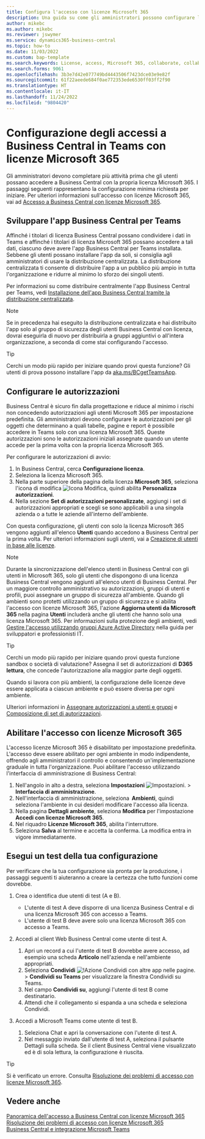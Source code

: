 ```yaml
---
title: Configura l'accesso con licenze Microsoft 365
description: Una guida su come gli amministratori possono configurare l'accesso a Business Central con licenze Microsoft 365.
author: mikebc
ms.author: mikebc
ms.reviewer: jswymer
ms.service: dynamics365-business-central
ms.topic: how-to
ms.date: 11/03/2022
ms.custom: bap-template
ms.search.keywords: License, access, Microsoft 365, collaborate, collaboration, Teams, Microsoft Teams
ms.search.forms: 9061
ms.openlocfilehash: 3b3e7d42e077749bd4443506f7423dce03e9e82f
ms.sourcegitcommit: 61f22aeede684f0ae772353ede6530ff03ff2f90
ms.translationtype: HT
ms.contentlocale: it-IT
ms.lasthandoff: 11/24/2022
ms.locfileid: "9804420"
---
```

# <a name="set-up-business-central-access-in-teams-with-microsoft-365-licenses"></a>Configurazione degli accessi a Business Central in Teams con licenze Microsoft 365

Gli amministratori devono completare più attività prima che gli utenti possano accedere a Business Central con la propria licenza Microsoft 365. I passaggi seguenti rappresentano la configurazione minima richiesta per iniziare. Per ulteriori informazioni sull'accesso con licenze Microsoft 365, vai ad [Accesso a Business Central con licenze Microsoft 365](admin-access-with-m365-license.md).

## <a name="deploy-the-business-central-app-for-teams"></a>Sviluppare l'app Business Central per Teams

Affinché i titolari di licenza Business Central possano condividere i dati in Teams e affinché i titolari di licenza Microsoft 365 possano accedere a tali dati, ciascuno deve avere l'app Business Central per Teams installata. Sebbene gli utenti possano installare l'app da soli, si consiglia agli amministratori di usare la distribuzione centralizzata. La distribuzione centralizzata ti consente di distribuire l'app a un pubblico più ampio in tutta l'organizzazione e ridurre al minimo lo sforzo dei singoli utenti. 

Per informazioni su come distribuire centralmente l'app Business Central per Teams, vedi [Installazione dell'app Business Central tramite la distribuzione centralizzata](admin-teams-integration.md#installing-the-business-central-app-by-using-centralized-deployment).

> [!NOTE]
> Se in precedenza hai eseguito la distribuzione centralizzata e hai distribuito l'app solo al gruppo di sicurezza degli utenti Business Central con licenza, dovrai eseguirla di nuovo per distribuirla a gruppi aggiuntivi o all'intera organizzazione, a seconda di come stai configurando l'accesso.

> [!TIP]
> Cerchi un modo più rapido per iniziare quando provi questa funzione? Gli utenti di prova possono installare l'app da [aka.ms/BCgetTeamsApp](https://aka.ms/BCgetTeamsApp).

## <a name="configure-permissions"></a>Configurare le autorizzazioni

Business Central è sicuro fin dalla progettazione e riduce al minimo i rischi non concedendo autorizzazioni agli utenti Microsoft 365 per impostazione predefinita. Gli amministratori devono configurare le autorizzazioni per gli oggetti che determinano a quali tabelle, pagine e report è possibile accedere in Teams solo con una licenza Microsoft 365. Queste autorizzazioni sono le autorizzazioni iniziali assegnate quando un utente accede per la prima volta con la propria licenza Microsoft 365. 

Per configurare le autorizzazioni di avvio:

1. In Business Central, cerca **Configurazione licenza**.
2. Seleziona la licenza Microsoft 365.
3. Nella parte superiore della pagina della licenza **Microsoft 365**, seleziona l'icona di modifica ![Icona Modifica](media/edit-pencil.png), quindi abilita **Personalizza autorizzazioni**. 
4. Nella sezione **Set di autorizzazioni personalizzate**, aggiungi i set di autorizzazioni appropriati e scegli se sono applicabili a una singola azienda o a tutte le aziende all'interno dell'ambiente.

Con questa configurazione, gli utenti con solo la licenza Microsoft 365 vengono aggiunti all'elenco **Utenti** quando accedono a Business Central per la prima volta. Per ulteriori informazioni sugli utenti, vai a [Creazione di utenti in base alle licenze](ui-how-users-permissions.md).

> [!NOTE]
> Durante la sincronizzazione dell'elenco utenti in Business Central con gli utenti in Microsoft 365, solo gli utenti che dispongono di una licenza Business Central vengono aggiunti all'elenco utenti di Business Central. Per un maggiore controllo amministrativo su autorizzazioni, gruppi di utenti e profili, puoi assegnare un gruppo di sicurezza all'ambiente. Quando gli ambienti sono protetti utilizzando un gruppo di sicurezza e si abilita l'accesso con licenze Microsoft 365, l'azione **Aggiorna utenti da Microsoft 365** nella pagina **Utenti** includerà anche gli utenti che hanno solo una licenza Microsoft 365. Per informazioni sulla protezione degli ambienti, vedi [Gestire l'accesso utilizzando gruppi Azure Active Directory](/dynamics365/business-central/dev-itpro/administration/tenant-admin-center-manage-access#manage-access-using-azure-active-directory-groups) nella guida per sviluppatori e professionisti IT.

> [!TIP]
> Cerchi un modo più rapido per iniziare quando provi questa funzione sandbox o società di valutazione? Assegna il set di autorizzazioni di **D365 lettura**, che concede l'autorizzazione alla maggior parte degli oggetti.  

Quando si lavora con più ambienti, la configurazione delle licenze deve essere applicata a ciascun ambiente e può essere diversa per ogni ambiente. 

Ulteriori informazioni in [Assegnare autorizzazioni a utenti e gruppi](ui-define-granular-permissions.md) e [Composizione di set di autorizzazioni](/dynamics365/business-central/dev-itpro/developer/devenv-permissionset-composing).

## <a name="turn-on-access-with-microsoft-365-licenses"></a>Abilitare l'accesso con licenze Microsoft 365

L'accesso licenze Microsoft 365 è disabilitato per impostazione predefinita. L'accesso deve essere abilitato per ogni ambiente in modo indipendente, offrendo agli amministratori il controllo e consentendo un'implementazione graduale in tutta l'organizzazione. Puoi abilitare l'accesso utilizzando l'interfaccia di amministrazione di Business Central: 

1. Nell'angolo in alto a destra, seleziona **Impostazioni** ![Impostazioni.](media/ui-experience/settings_icon_small.png "Icona Impostazioni per Gestione ruolo utente") > **Interfaccia di amministrazione**.  
2. Nell'interfaccia di amministrazione, seleziona  **Ambienti**, quindi seleziona l'ambiente in cui desideri modificare l'accesso alla licenza. 
3. Nella pagina **Dettagli ambiente**, seleziona **Modifica** per l'impostazione **Accedi con licenze Microsoft 365**.
4. Nel riquadro **Licenze Microsoft 365**, abilita l'interruttore. 
5. Seleziona **Salva** al termine e accetta la conferma. La modifica entra in vigore immediatamente.

## <a name="test-your-setup"></a>Esegui un test della tua configurazione

Per verificare che la tua configurazione sia pronta per la produzione, i passaggi seguenti ti aiuteranno a creare la certezza che tutto funzioni come dovrebbe. 

1. Crea o identifica due utenti di test (A e B).

   - L'utente di test A deve disporre di una licenza Business Central e di una licenza Microsoft 365 con accesso a Teams.
   - L'utente di test B deve avere solo una licenza Microsoft 365 con accesso a Teams.

2. Accedi al client Web Business Central come utente di test A.

   1. Apri un record a cui l'utente di test B dovrebbe avere accesso, ad esempio una scheda **Articolo** nell'azienda e nell'ambiente appropriati.
   2. Seleziona **Condividi** ![!Azione Condividi con altre app nelle pagine.](media/share-icon.png) > **Condividi su Teams** per visualizzare la finestra Condividi su Teams.
   3. Nel campo **Condividi su**, aggiungi l'utente di test B come destinatario. 
   4. Attendi che il collegamento si espanda a una scheda e seleziona Condividi. 

3. Accedi a Microsoft Teams come utente di test B.

   1. Seleziona Chat e apri la conversazione con l'utente di test A. 
   2. Nel messaggio inviato dall'utente di test A, seleziona il pulsante Dettagli sulla scheda. Se il client Business Central viene visualizzato ed è di sola lettura, la configurazione è riuscita. 

> [!TIP]
> Si è verificato un errore. Consulta [Risoluzione dei problemi di accesso con licenze Microsoft 365](admin-access-with-m365-license-troubleshooting.md).

## <a name="see-also"></a>Vedere anche

[Panoramica dell'accesso a Business Central con licenze Microsoft 365](admin-access-with-m365-license.md#minimum-requirements)  
[Risoluzione dei problemi di accesso con licenze Microsoft 365](admin-access-with-m365-license-troubleshooting.md)  
[Business Central e integrazione Microsoft Teams](across-teams-overview.md)  
